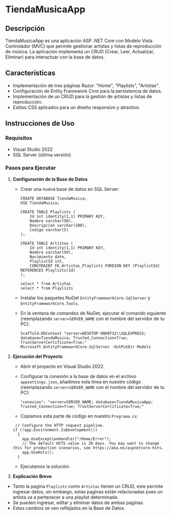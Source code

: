 # TiendaMusicaApp

## Descripción

TiendaMusicaApp es una aplicación ASP .NET Core con Modelo Vista Controlador (MVC) que permite gestionar artistas y listas de reproducción de música. La aplicación implementa un CRUD (Crear, Leer, Actualizar, Eliminar) para interactuar con la base de datos.

## Características

- Implementación de tres páginas Razor: "Home", "Playlists", "Artistas".
- Configuración de Entity Framework Core para la persistencia de datos.
- Implementación de un CRUD para la gestión de artistas y listas de reproducción.
- Estilos CSS aplicados para un diseño responsivo y atractivo.

## Instrucciones de Uso

### Requisitos

- Visual Studio 2022
- SQL Server (última versión)

### Pasos para Ejecutar

1. **Configuración de la Base de Datos**

   - Crear una nueva base de datos en SQL Server:

      ```
      CREATE DATABASE TiendaMusica;
      USE TiendaMusica;
      
      CREATE TABLE Playlists (
          Id int identity(1,1) PRIMARY KEY,
          Nombre varchar(50),
          Descripcion varchar(100),
          Codigo varchar(5)
      );
      
      CREATE TABLE Artistas (
          Id int identity(1,1) PRIMARY KEY,
          Nombre varchar(50),
          Nacimiento date,
          PlaylistId int,
          CONSTRAINT FK_Artistas_Playlists FOREIGN KEY (PlaylistId) REFERENCES Playlists(Id)
      );
      
      select * from Artistas
      select * from Playlists
     ```
      
   - Instalar los paquetes NuGet `EntityFrameworkCore.SqlServer` y `EntityFrameworkCore.Tools`.
   - En la ventana de comandos de NuGet, ejecutar el comando siguiente (reemplazando `server=SERVER_NAME` con el nombre del servidor de tu PC):

     ```
     Scaffold-DbContext "server=DESKTOP-9QK0T32\\SQLEXPRESS; database=TiendaMusica; Trusted_Connection=True; TrustServerCertificate=True;"
     Microsoft.EntityFrameworkCore.SqlServer -OutPutDir Models
     ```

2. **Ejecución del Proyecto**

   - Abrir el proyecto en Visual Studio 2022.
   - Configurar la conexión a la base de datos en el archivo `appsettings.json`, añadimos esta línea en nuestro código (reemplazando `server=SERVER_NAME` con el nombre del servidor de tu PC):
  
     ```
     "conexion": "server=SERVER_NAME; database=TiendaMusicaApp; Trusted_Connection=True; TrustServerCertificate=True;"
     ```
   - Copiamos esta parte de código en nuestro `Programa.cs`:

    ```
     // Configure the HTTP request pipeline.
    if (!app.Environment.IsDevelopment())
      {
        app.UseExceptionHandler("/Home/Error");
        // The default HSTS value is 30 days. You may want to change this for production scenarios, see https://aka.ms/aspnetcore-hsts.
        app.UseHsts();
      }
     ```
   - Ejecutamos la solución.

3. **Explicación Breve**

  - Tanto la pagina `Playlists` como `Artistas` tienen un CRUD, este permite ingresar datos, sin embargo, estas paginas están relacionadas
    pues un artista va a pertenecer a una playlist determinada.
  - Se pueden ingresar, editar y eliminar datos de ambas paginas.
  - Estos cambios se ven reflejados en la Base de Datos.
